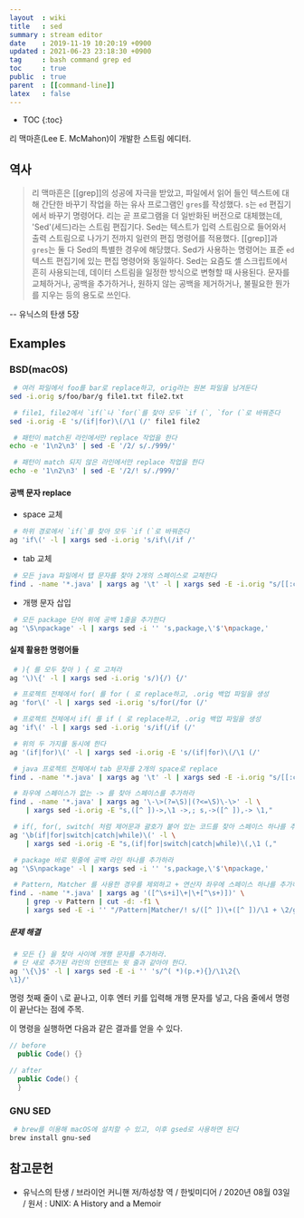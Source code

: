 ```yaml
---
layout  : wiki
title   : sed
summary : stream editor
date    : 2019-11-19 10:20:19 +0900
updated : 2021-06-23 23:18:30 +0900
tag     : bash command grep ed
toc     : true
public  : true
parent  : [[command-line]]
latex   : false
---
```

* TOC
{:toc}

리 맥마흔(Lee E. McMahon)이 개발한 스트림 에디터.

## 역사

> 리 맥마흔은 [[grep]]의 성공에 자극을 받았고,
파일에서 읽어 들인 텍스트에 대해 간단한 바꾸기 작업을 하는 유사 프로그램인 `gres`를 작성했다. `s`는 `ed` 편집기에서 바꾸기 명령어다.
리는 곧 프로그램을 더 일반화된 버전으로 대체했는데, 'Sed'(세드)라는 스트림 편집기다.
Sed는 텍스트가 입력 스트림으로 들어와서 출력 스트림으로 나가기 전까지 일련의 편집 명령어를 적용했다.
[[grep]]과 `gres`는 둘 다 Sed의 특별한 경우에 해당했다.
Sed가 사용하는 명령어는 표준 `ed` 텍스트 편집기에 있는 편집 명령어와 동일하다.
Sed는 요즘도 셸 스크립트에서 흔히 사용되는데, 데이터 스트림을 일정한 방식으로 변형할 때 사용된다.
문자를 교체하거나, 공백을 추가하거나, 원하지 않는 공백을 제거하거나, 불필요한 뭔가를 지우는 등의 용도로 쓰인다.
>
-- 유닉스의 탄생 5장


## Examples

### BSD(macOS)
```sh
 # 여러 파일에서 foo를 bar로 replace하고, orig라는 원본 파일을 남겨둔다
sed -i.orig s/foo/bar/g file1.txt file2.txt

 # file1, file2에서 `if(`나 `for(`를 찾아 모두 `if (`, `for (`로 바꿔준다
sed -i.orig -E 's/(if|for)\(/\1 (/' file1 file2

 # 패턴이 match된 라인에서만 replace 작업을 한다
echo -e '1\n2\n3' | sed -E '/2/ s/./999/'

 # 패턴이 match 되지 않은 라인에서만 replace 작업을 한다
echo -e '1\n2\n3' | sed -E '/2/! s/./999/'
```

#### 공백 문자 replace

- space 교체

```sh
 # 하위 경로에서 `if(`를 찾아 모두 `if (`로 바꿔준다
ag 'if\(' -l | xargs sed -i.orig 's/if\(/if /'
```

- tab 교체

```sh
 # 모든 java 파일에서 탭 문자를 찾아 2개의 스페이스로 교체한다
find . -name '*.java' | xargs ag '\t' -l | xargs sed -E -i.orig "s/[[:cntrl:]]/  /g"
```

- 개행 문자 삽입

```sh
 # 모든 package 단어 위에 공백 1줄을 추가한다
ag '\S\npackage' -l | xargs sed -i '' 's,package,\'$'\npackage,'
```

#### 실제 활용한 명령어들
```sh
 # ){ 를 모두 찾아 ) { 로 고쳐라
ag '\)\{' -l | xargs sed -i.orig 's/){/) {/'

 # 프로젝트 전체에서 for( 를 for ( 로 replace하고, .orig 백업 파일을 생성
ag 'for\(' -l | xargs sed -i.orig 's/for(/for (/'

 # 프로젝트 전체에서 if( 를 if ( 로 replace하고, .orig 백업 파일을 생성
ag 'if\(' -l | xargs sed -i.orig 's/if(/if (/'

 # 위의 두 가지를 동시에 한다
ag '(if|for)\(' -l | xargs sed -i.orig -E 's/(if|for)\(/\1 (/'

 # java 프로젝트 전체에서 tab 문자를 2개의 space로 replace
find . -name '*.java' | xargs ag '\t' -l | xargs sed -E -i.orig "s/[[:cntrl:]]/  /g"

 # 좌우에 스페이스가 없는 -> 를 찾아 스페이스를 추가하라
find . -name '*.java' | xargs ag '\-\>(?=\S)|(?<=\S)\-\>' -l \
    | xargs sed -i.orig -E "s,([^ ])->,\1 ->,; s,->([^ ]),-> \1,"

 # if(, for(, switch( 처럼 제어문과 괄호가 붙어 있는 코드를 찾아 스페이스 하나를 추가하라
ag '\b(if|for|switch|catch|while)\(' -l \
    | xargs sed -i.orig -E "s,(if|for|switch|catch|while)\(,\1 (,"

 # package 바로 윗줄에 공백 라인 하나를 추가하라
ag '\S\npackage' -l | xargs sed -i '' 's,package,\'$'\npackage,'

 # Pattern, Matcher 를 사용한 경우를 제외하고 + 연산자 좌우에 스페이스 하나를 추가하라
find . -name '*.java' | xargs ag '([^\s+i]\+|\+[^\s+)])' \
    | grep -v Pattern | cut -d: -f1 \
    | xargs sed -E -i '' "/Pattern|Matcher/! s/([^ ])\+([^ ])/\1 + \2/g"
```

##### 문제 해결

```sh
 # 모든 {} 을 찾아 사이에 개행 문자를 추가하라.
 # 단 새로 추가된 라인의 인덴트는 윗 줄과 같아야 한다.
ag '\{\}$' -l | xargs sed -E -i '' 's/^( *)(p.+){}/\1\2{\
\1}/'
```

명령 첫째 줄이 `\`로 끝나고, 이후 엔터 키를 입력해 개행 문자를 넣고, 다음 줄에서 명령이 끝난다는 점에 주목.

이 명령을 실행하면 다음과 같은 결과를 얻을 수 있다.

```java
// before
  public Code() {}

// after
  public Code() {
  }
```


### GNU SED
```sh
 # brew를 이용해 macOS에 설치할 수 있고, 이후 gsed로 사용하면 된다
brew install gnu-sed
```

## 참고문헌

- 유닉스의 탄생 / 브라이언 커니핸 저/하성창 역 / 한빛미디어 / 2020년 08월 03일 / 원서 : UNIX: A History and a Memoir

